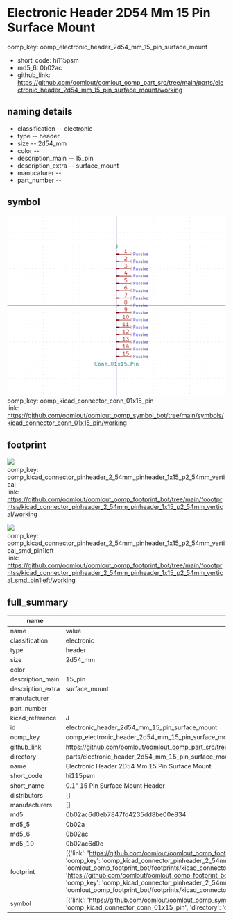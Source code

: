 # Electronic Header 2D54 Mm 15 Pin Surface Mount
oomp_key: oomp_electronic_header_2d54_mm_15_pin_surface_mount 

  
* short_code: hi115psm
* md5_6: 0b02ac  
* github_link: https://github.com/oomlout/oomlout_oomp_part_src/tree/main/parts/electronic_header_2d54_mm_15_pin_surface_mount/working  
## naming details
* classification -- electronic
* type -- header
* size -- 2d54_mm
* color -- 
* description_main -- 15_pin
* description_extra -- surface_mount
* manucaturer -- 
* part_number -- 



## symbol

![](symbol/0/working/working_600.png)  
oomp_key: oomp_kicad_connector_conn_01x15_pin  
link: https://github.com/oomlout/oomlout_oomp_symbol_bot/tree/main/symbols/kicad_connector_conn_01x15_pin/working  

## footprint

![](footprint/0/working/working_600.png)  
oomp_key: oomp_kicad_connector_pinheader_2_54mm_pinheader_1x15_p2_54mm_vertical  
link: https://github.com/oomlout/oomlout_oomp_footprint_bot/tree/main/foootprntss/kicad_connector_pinheader_2_54mm_pinheader_1x15_p2_54mm_vertical/working  

![](footprint/0/working/working_600.png)  
oomp_key: oomp_kicad_connector_pinheader_2_54mm_pinheader_1x15_p2_54mm_vertical_smd_pin1left  
link: https://github.com/oomlout/oomlout_oomp_footprint_bot/tree/main/foootprntss/kicad_connector_pinheader_2_54mm_pinheader_1x15_p2_54mm_vertical_smd_pin1left/working  

## full_summary
| name | value | 
| --- | --- | 
| name | value | 
| classification | electronic | 
| type | header | 
| size | 2d54_mm | 
| color |  | 
| description_main | 15_pin | 
| description_extra | surface_mount | 
| manufacturer |  | 
| part_number |  | 
| kicad_reference | J | 
| id | electronic_header_2d54_mm_15_pin_surface_mount | 
| oomp_key | oomp_electronic_header_2d54_mm_15_pin_surface_mount | 
| github_link | https://github.com/oomlout/oomlout_oomp_part_src/tree/main/parts/electronic_header_2d54_mm_15_pin_surface_mount/working | 
| directory | parts/electronic_header_2d54_mm_15_pin_surface_mount | 
| name | Electronic Header 2D54 Mm 15 Pin Surface Mount | 
| short_code | hi115psm | 
| short_name | 0.1" 15 Pin Surface Mount Header | 
| distributors | [] | 
| manufacturers | [] | 
| md5 | 0b02ac6d0eb7847fd4235dd8be00e834 | 
| md5_5 | 0b02a | 
| md5_6 | 0b02ac | 
| md5_10 | 0b02ac6d0e | 
| footprint | [{'link': 'https://github.com/oomlout/oomlout_oomp_footprint_bot/tree/main/foootprntss/kicad_connector_pinheader_2_54mm_pinheader_1x15_p2_54mm_vertical', 'oomp_key': 'oomp_kicad_connector_pinheader_2_54mm_pinheader_1x15_p2_54mm_vertical', 'directory': 'oomlout_oomp_footprint_bot/footprints/kicad_connector_pinheader_2_54mm_pinheader_1x15_p2_54mm_vertical//working/working.kicad_mod'}, {'link': 'https://github.com/oomlout/oomlout_oomp_footprint_bot/tree/main/foootprntss/kicad_connector_pinheader_2_54mm_pinheader_1x15_p2_54mm_vertical_smd_pin1left', 'oomp_key': 'oomp_kicad_connector_pinheader_2_54mm_pinheader_1x15_p2_54mm_vertical_smd_pin1left', 'directory': 'oomlout_oomp_footprint_bot/footprints/kicad_connector_pinheader_2_54mm_pinheader_1x15_p2_54mm_vertical_smd_pin1left//working/working.kicad_mod'}] | 
| symbol | [{'link': 'https://github.com/oomlout/oomlout_oomp_symbol_bot/tree/main/symbols/kicad_connector_conn_01x15_pin', 'oomp_key': 'oomp_kicad_connector_conn_01x15_pin', 'directory': 'oomlout_oomp_symbol_bot/symbols/kicad_connector_conn_01x15_pin//working/working.kicad_sym'}] | 
